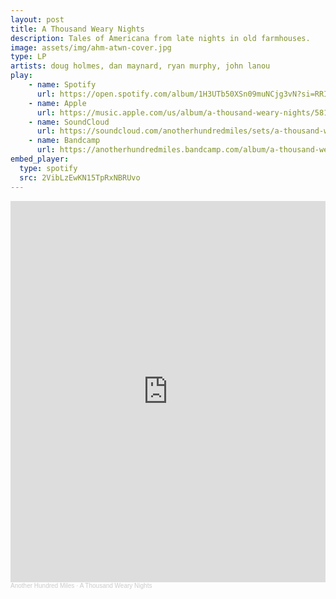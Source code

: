 ```yaml
---
layout: post
title: A Thousand Weary Nights
description: Tales of Americana from late nights in old farmhouses.
image: assets/img/ahm-atwn-cover.jpg
type: LP
artists: doug holmes, dan maynard, ryan murphy, john lanou
play:
    - name: Spotify
      url: https://open.spotify.com/album/1H3UTb50XSn09muNCjg3vN?si=RRIRUUgrTims0ItN3LYY4w
    - name: Apple
      url: https://music.apple.com/us/album/a-thousand-weary-nights/581058621
    - name: SoundCloud
      url: https://soundcloud.com/anotherhundredmiles/sets/a-thousand-weary-nights
    - name: Bandcamp
      url: https://anotherhundredmiles.bandcamp.com/album/a-thousand-weary-nights
embed_player:
  type: spotify
  src: 2VibLzEwKN15TpRxNBRUvo
---
```

<iframe width="100%" height="610" scrolling="no" frameborder="no" allow="autoplay" src="https://w.soundcloud.com/player/?url=https%3A//api.soundcloud.com/playlists/815490048&color=%233d2d1a&auto_play=false&hide_related=false&show_comments=true&show_user=true&show_reposts=false&show_teaser=true"></iframe><div style="font-size: 10px; color: #cccccc;line-break: anywhere;word-break: normal;overflow: hidden;white-space: nowrap;text-overflow: ellipsis; font-family: Interstate,Lucida Grande,Lucida Sans Unicode,Lucida Sans,Garuda,Verdana,Tahoma,sans-serif;font-weight: 100;"><a href="https://soundcloud.com/anotherhundredmiles" title="Another Hundred Miles" target="_blank" style="color: #cccccc; text-decoration: none;">Another Hundred Miles</a> · <a href="https://soundcloud.com/anotherhundredmiles/sets/a-thousand-weary-nights" title="A Thousand Weary Nights" target="_blank" style="color: #cccccc; text-decoration: none;">A Thousand Weary Nights</a></div>